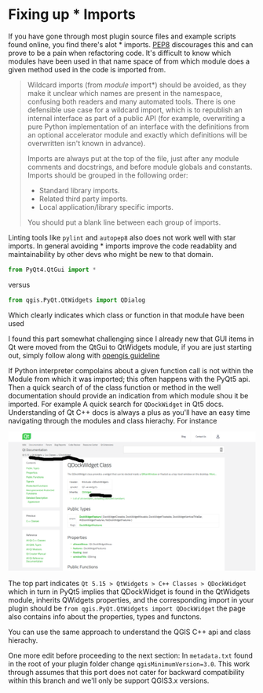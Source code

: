 # Fixing up * Imports

If you have gone through most plugin source files and example scripts found online, you find there's alot * imports. [PEP8](https://www.python.org/dev/peps/pep-0008/#imports) discourages this and can prove to be a
pain when refactoring code. It's difficult to know which modules have been used in that name space of from which module does a given method used in the code is imported from.

> Wildcard imports (from *module* import*) should be avoided, as they make it unclear which names are present in the namespace, confusing both readers and many automated tools. There is one defensible use case for a wildcard import, which is to republish an internal interface as part of a public API (for example, overwriting a pure Python implementation of an interface with the definitions from an optional accelerator module and exactly which definitions will be overwritten isn't known in advance).
>
> Imports are always put at the top of the file, just after any module comments and docstrings, and before module globals and constants.
> Imports should be grouped in the following order:
>
> - Standard library imports.
> - Related third party imports.
> - Local application/library specific imports.
>
> You should put a blank line between each group of imports.

Linting tools like ```pylint``` and ```autopep8``` also does not work well with star imports.
In general avoiding * imports improve the code readablity and maintainability by other devs who might be new to that domain.

```python
from PyQt4.QtGui import *
```

versus

```python
from qgis.PyQt.QtWidgets import QDialog
```

Which clearly indicates which class or function in that module have been used

I found this part somewhat challenging since I already new that GUI items in Qt were moved from the QtGui to QtWidgets module, if you are just starting out, simply follow along with [opengis guideline](https://www.opengis.ch/2018/04/13/porting-qgis-plugins-to-api-v3-strategy-and-tools/)

If Python interpreter compolains about a given function call is not within the Module from which it was imported; this often happens with the PyQt5 api. Then a quick search of of the class function or method in the well documentation should provide an indication from which module shou it be imported. For example A quick search for ``QDockWidget`` in Qt5 docs. Understanding of Qt C++ docs is always a plus as you'll have an easy time navigating through the modules and class hierachy. For instance

![QDockWidget](assets/qtDoc.png)

The top part indicates  ``Qt 5.15 > QtWidgets > C++ Classes > QDockWidget`` which in turn in PyQt5 implies that QDockWidget is found in the QtWidgets module, inherits QWidgets properties, and the corresponding import in your plugin should be ```from qgis.PyQt.QtWidgets import QDockWidget``` the page also contains info about the properties, types and functons.

You  can use the same approach to understand the QGIS C++ api and class hierachy.

One more edit before proceeding to the next section:
In  ```metadata.txt``` found in the root of your plugin folder change ```qgisMinimumVersion=3.0```. This work through assumes that this port does not cater for backward compatibility within this branch and we'll only be support QGIS3.x versions.
